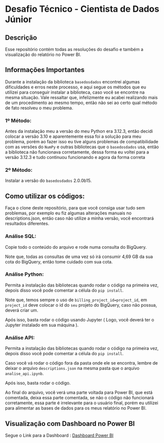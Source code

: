 # Desafio Técnico - Cientista de Dados Júnior

## Descrição
Esse repositório contém todas as resoluções do desafio e também a visualização do relatório no Power BI.

## Informações Importantes
Durante a instalação da biblioteca `basedosdados` encontrei algumas dificuldades e erros neste processo, e aqui segue os métodos que eu utilizei para conseguir instalar a biblioteca, caso você se encontre na mesma situação. Vale ressaltar que, infelizmente eu acabei realizando mais de um procedimento ao mesmo tempo, então não sei ao certo qual método de fato resolveu o meu problema.

### 1º Método:
Antes da instalação meu a versão do meu Python era 3.12.3, então decidi colocar a versão 3.10 e aparentemente essa foi a solução para meu problema, porém ao fazer isso eu tive alguns problemas de compatibilidade com as versões do `NumPy` e outras bibliotecas que o `basedosdados` usa, então a biblioteca não funcionava corretamente, dessa forma eu voltei para a versão 3.12.3 e tudo continuou funcionando e agora da forma correta

### 2º Método:
Instalar a versão do `basedosdados` 2.0.0b15.

## Como utilizar os códigos:
Faça o clone deste repositório, para que você consiga usar tudo sem problemas, por exemplo eu fiz algumas alterações manuais no descriptions.json, então caso não utilize a minha versão, você encontrará resultados diferentes.

### Análise SQL:
Copie todo o conteúdo do arquivo e rode numa consulta do BigQuery. 

Note que, todas as consultas de uma vez só irá consumir 4,69 GB da sua cota do BigQuery, então tome cuidado com sua cota.

### Análise Python:
Permita a instalação das bibliotecas quando rodar o código na primeira vez, depois disso você pode comentar a célula do `pip install`.

Note que, temos sempre o uso de `billing_project_id=project_id`, em `project_id` deve colocar o id do `seu` projeto do BigQuery, caso não possua, deverá criar um.

Após isso, basta rodar o código usando Jupyter ( Logo, você deverá ter o Jupyter instalado em sua máquina ).

### Análise API:
Permita a instalação das bibliotecas quando rodar o código na primeira vez, depois disso você pode comentar a célula do `pip install`.

Caso você vá rodar o código fora da pasta onde ele se encontra, lembre de deixar o arquivo `descriptions.json` na mesma pasta que o arquivo `analise_api.ipynb`.

Após isso, basta rodar o código.

Ao final do arquivo, você verá uma parte voltada para Power BI, que está comentada, deixa essa parte comentada, se não o código não funcionará corretamente, essa parte é irrelevante para o usuário final, porém eu utilizei para alimentar as bases de dados para os meus relatório no Power BI.

## Visualização com Dashboard no Power BI
Segue o Link para a Dashboard : [Dashboard Power BI](https://app.powerbi.com/view?r=eyJrIjoiYzg5NTcyZTEtM2MwYi00NTAxLTk4MjgtZGM4MDdkYmE5NGE2IiwidCI6IjRhMTdkOTBkLWM3NzAtNDMwNi1hODUxLTc2MDM4MTJhZTUzYyJ9&pageName=67d2f56553dd24a29edf)



